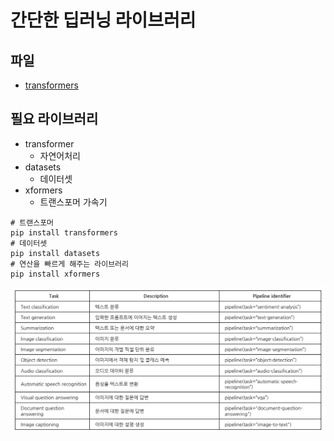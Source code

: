 # 간단한 딥러닝 라이브러리
## 파일
- [transformers](../jupyter/pipeline.ipynb)
## 필요 라이브러리
- transformer
    - 자연어처리
- datasets
    - 데이터셋
- xformers
    - 트랜스포머 가속기
```
# 트랜스포머
pip install transformers
# 데이터셋
pip install datasets
# 연산을 빠르게 해주는 라이브러리
pip install xformers 
```
![파이프라인](../img/pipeline.png)